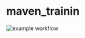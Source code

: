 # maven_trainin
![example workflow](https://github.com/blasseye/maven_training/actions/workflows/build.yml/badge.svg)
